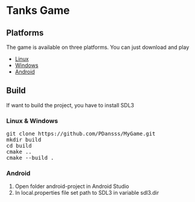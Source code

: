 # Tanks Game
<h2>Platforms</h2>
The game is available on three platforms. You can just download and play
<ul>
<li><a href=https://github.com/PDansss/MyGame/releases/tag/Linux>Linux</a></li>
<li><a href=https://github.com/PDansss/MyGame/releases/tag/Windows_Build>Windows</a></li>
<li><a href=https://github.com/PDansss/MyGame/releases/tag/Android_Build>Android</a></li>
</ul>
<h2>Build</h2>
If want to build the project, you have to install SDL3
<h3>Linux & Windows</h3>
<pre>
git clone https://github.com/PDansss/MyGame.git
mkdir build
cd build
cmake .. 
cmake --build .
</pre>
<h3>Android</h3>
<ol>
 <li>Open folder android-project in Android Studio</li>
 <li>In local.properties file set path to SDL3 in variable sdl3.dir</li>
</ol>
